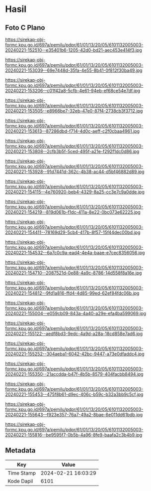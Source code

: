 # Hasil

## Foto C Plano

https://sirekap-obj-formc.kpu.go.id/697a/pemilu/pdpr/61/01/13/20/05/6101132005003-20240221-152510--e35401b6-1205-42d0-bd21-aec453e414f3.jpg

https://sirekap-obj-formc.kpu.go.id/697a/pemilu/pdpr/61/01/13/20/05/6101132005003-20240221-153039--69e7448d-35fa-4e55-8b41-0f812f30ba49.jpg

https://sirekap-obj-formc.kpu.go.id/697a/pemilu/pdpr/61/01/13/20/05/6101132005003-20240221-153206--c01f42a8-5cfb-4e61-94eb-ef68ce54e7df.jpg

https://sirekap-obj-formc.kpu.go.id/697a/pemilu/pdpr/61/01/13/20/05/6101132005003-20240221-153505--e8966be7-32eb-47e0-87f4-2738cb3f3712.jpg

https://sirekap-obj-formc.kpu.go.id/697a/pemilu/pdpr/61/01/13/20/05/6101132005003-20240221-153613--87286dbd-f714-4d0c-aeff-c2f0cbaa4961.jpg

https://sirekap-obj-formc.kpu.go.id/697a/pemilu/pdpr/61/01/13/20/05/6101132005003-20240221-153808--2cfb3b5f-5ced-495f-a21e-f292f1dc0d86.jpg

https://sirekap-obj-formc.kpu.go.id/697a/pemilu/pdpr/61/01/13/20/05/6101132005003-20240221-153928--91d7441d-362c-4b38-ac44-d5bf46882d89.jpg

https://sirekap-obj-formc.kpu.go.id/697a/pemilu/pdpr/61/01/13/20/05/6101132005003-20240221-154115--4e760920-beb4-4329-8a25-cc3e7c9a0dde.jpg

https://sirekap-obj-formc.kpu.go.id/697a/pemilu/pdpr/61/01/13/20/05/6101132005003-20240221-154219--819d061b-f1dc-411a-8e22-0bc073e62225.jpg

https://sirekap-obj-formc.kpu.go.id/697a/pemilu/pdpr/61/01/13/20/05/6101132005003-20240221-154411--78169d29-5cb4-417b-8f57-15f44dec00bd.jpg

https://sirekap-obj-formc.kpu.go.id/697a/pemilu/pdpr/61/01/13/20/05/6101132005003-20240221-154532--6a7c0c9a-ead4-4e4a-baae-e7cec8356056.jpg

https://sirekap-obj-formc.kpu.go.id/697a/pemilu/pdpr/61/01/13/20/05/6101132005003-20240221-154710--2087521d-0e88-4a9c-8786-14d558f8a16e.jpg

https://sirekap-obj-formc.kpu.go.id/697a/pemilu/pdpr/61/01/13/20/05/6101132005003-20240221-154812--9fd1a816-ffd4-4d85-99ed-62ef84fdc06b.jpg

https://sirekap-obj-formc.kpu.go.id/697a/pemilu/pdpr/61/01/13/20/05/6101132005003-20240221-155004--e059cb09-843a-4a40-a29e-efa4ba599069.jpg

https://sirekap-obj-formc.kpu.go.id/697a/pemilu/pdpr/61/01/13/20/05/6101132005003-20240221-155122--aedf8bd3-9edc-4a9d-a28a-18cd858e7ad6.jpg

https://sirekap-obj-formc.kpu.go.id/697a/pemilu/pdpr/61/01/13/20/05/6101132005003-20240221-155252--304aeba1-6042-42bc-9447-a73e0dfaddc4.jpg

https://sirekap-obj-formc.kpu.go.id/697a/pemilu/pdpr/61/01/13/20/05/6101132005003-20240221-155350--21accdda-b47f-4b5b-8579-404facbb8494.jpg

https://sirekap-obj-formc.kpu.go.id/697a/pemilu/pdpr/61/01/13/20/05/6101132005003-20240221-155453--475f8b61-d9ec-406c-b59c-b32a3bb9c5cf.jpg

https://sirekap-obj-formc.kpu.go.id/697a/pemilu/pdpr/61/01/13/20/05/6101132005003-20240221-155643--f923e357-76a7-49a2-8bae-6e011dd61bdb.jpg

https://sirekap-obj-formc.kpu.go.id/697a/pemilu/pdpr/61/01/13/20/05/6101132005003-20240221-155816--be9595f7-0b5b-4a96-8fe9-baafa2c3b4b9.jpg


## Metadata

| Key        | Value               |
| ---------- | ------------------- |
| Time Stamp | 2024-02-21 16:03:29 |
| Kode Dapil | 6101                |



